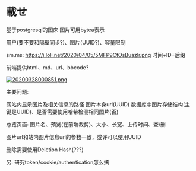 # 載せ

基于postgresql的图床 图片可用bytea表示

用户(要不要和隔壁同步?)、图片(UUID?)、容量限制

sm.ms: <https://i.loli.net/2020/04/05/5MFP9CtOsBuazlr.png> 时间+ID+后缀

前端提供html、md、url、bbcode?

<a href="https://sm.ms/image/5MFP9CtOsBuazlr" target="_blank"><img src="https://i.loli.net/2020/04/05/5MFP9CtOsBuazlr.png" alt="20200328000851.png"></a>

主要问题:

网站内显示图片及相关信息的路径 图片本身url(UUID) 数据库中图片存储结构(主键是UUID)、是否需要使用哈希检测相同图片(否)

总览页面: 图片名、预览(在前端裁剪)、大小、长宽、上传时间、查/删

图片url和站内图片信息url的参数一致，或许可以使用UUID

删除需要使用Deletion Hash(???)

另: 研究token/cookie/authentication怎么搞
